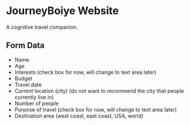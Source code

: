 # JourneyBoiye Website

A cognitive travel companion.

## Form Data

* Name
* Age
* Interests (check box for now, will change to text area later)
* Budget
* Travel date
* Current location (city) (do not want to recommend the city that people currently live in)
* Number of people
* Purpose of travel (check box for now, will change to text area later)
* Destination area (west coast, east coast, USA, world)
